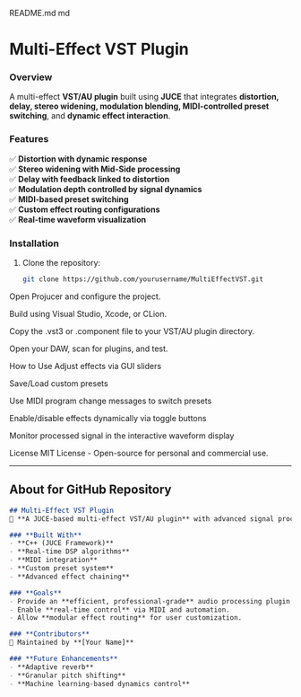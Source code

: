README.md
md
# Multi-Effect VST Plugin

### **Overview**
A multi-effect **VST/AU plugin** built using **JUCE** that integrates **distortion, delay, stereo widening, modulation blending, MIDI-controlled preset switching**, and **dynamic effect interaction**.

### **Features**
✅ **Distortion with dynamic response**  
✅ **Stereo widening with Mid-Side processing**  
✅ **Delay with feedback linked to distortion**  
✅ **Modulation depth controlled by signal dynamics**  
✅ **MIDI-based preset switching**  
✅ **Custom effect routing configurations**  
✅ **Real-time waveform visualization**  

### **Installation**
1. Clone the repository:
   ```sh
   git clone https://github.com/yourusername/MultiEffectVST.git
Open Projucer and configure the project.

Build using Visual Studio, Xcode, or CLion.

Copy the .vst3 or .component file to your VST/AU plugin directory.

Open your DAW, scan for plugins, and test.

How to Use
Adjust effects via GUI sliders

Save/Load custom presets

Use MIDI program change messages to switch presets

Enable/disable effects dynamically via toggle buttons

Monitor processed signal in the interactive waveform display

License
MIT License - Open-source for personal and commercial use.


---

## **About for GitHub Repository**
```md
## Multi-Effect VST Plugin
🎸 **A JUCE-based multi-effect VST/AU plugin** with advanced signal processing.

### **Built With**
- **C++ (JUCE Framework)**
- **Real-time DSP algorithms**
- **MIDI integration**
- **Custom preset system**
- **Advanced effect chaining**

### **Goals**
- Provide an **efficient, professional-grade** audio processing plugin.
- Enable **real-time control** via MIDI and automation.
- Allow **modular effect routing** for user customization.

### **Contributors**
🚀 Maintained by **[Your Name]**

### **Future Enhancements**
- **Adaptive reverb**
- **Granular pitch shifting**
- **Machine learning-based dynamics control**

